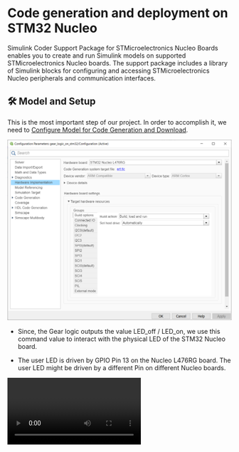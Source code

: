 # Code generation and deployment on STM32 Nucleo

Simulink Coder Support Package for STMicroelectronics Nucleo Boards enables you to create and run Simulink models on supported STMicroelectronics Nucleo boards. The support package includes a library of Simulink blocks for configuring and accessing STMicroelectronics Nucleo peripherals and communication interfaces.

## 🛠 Model and Setup

This is the most important step of our project.
In order to accomplish it, we need to [Configure Model for Code Generation and Download](https://www.mathworks.com/help/supportpkg/nucleo/ug/getting-started-with-simulink-coder-support-package-for-stmicroelectronics-nucleo-boards.html).

![](assets/hw_config.png)


- Since, the Gear logic outputs the value LED_off / LED_on, we use this command value to interact with the physical LED of the STM32 Nucleo board.

- The user LED is driven by GPIO Pin 13 on the Nucleo L476RG board. The user LED might be driven by a different Pin on different Nucleo boards.


![Video](assets/real.MOV)